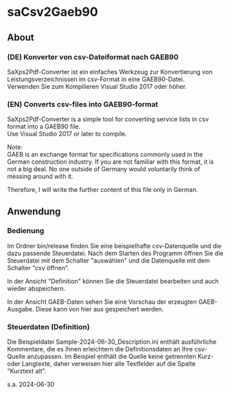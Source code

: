 ﻿# saCsv2Gaeb90

## About
### (DE) Konverter von csv-Dateiformat nach GAEB90
SaXps2Pdf-Converter ist ein einfaches Werkzeug zur Konvertierung von 
Leistungsverzeichnissen im csv-Format in eine GAEB90-Datei.  
Verwenden Sie zum Kompilieren Visual Studio 2017 oder höher.
### (EN) Converts csv-files into GAEB90-format
SaXps2Pdf-Converter is a simple tool for converting 
service lists in csv format into a GAEB90 file.  
Use Visual Studio 2017 or later to compile.  

Note:  
GAEB is an exchange format for specifications commonly used in the German construction industry. 
If you are not familiar with this format, it is not a big deal. No one outside of Germany 
would voluntarily think of messing around with it.  

Therefore, I will write the further content of this file only in German.

## Anwendung
### Bedienung
Im Ordner bin/release finden Sie eine beispielhafte csv-Datenquelle und die dazu passende Steuerdatei.
Nach dem Starten des Programm öffnen Sie die Steuerdatei mit dem Schalter "auswählen" und die Datenquelle 
mit dem Schalter "csv öffnen".  

In der Ansicht "Definition" können Sie die Steuerdatei bearbeiten und auch wieder abspeichern.  

In der Ansicht GAEB-Daten sehen Sie eine Vorschau der erzeugten GAEB-Ausgabe. Diese kann von hier aus gespeichert werden.

### Steuerdaten (Definition)
Die Beispieldatei Sample-2024-06-30_Description.ini enthält ausführliche Kommentare, die es Ihnen erleichtern
die Definitionsdaten an Ihre csv-Quelle anzupassen. Im Beispiel enthält die Quelle keine getrennten Kurz- oder
Langtexte, daher verweisen hier alle Textfelder auf die Spalte "Kurztext alt".
  

s.a. 2024-06-30
